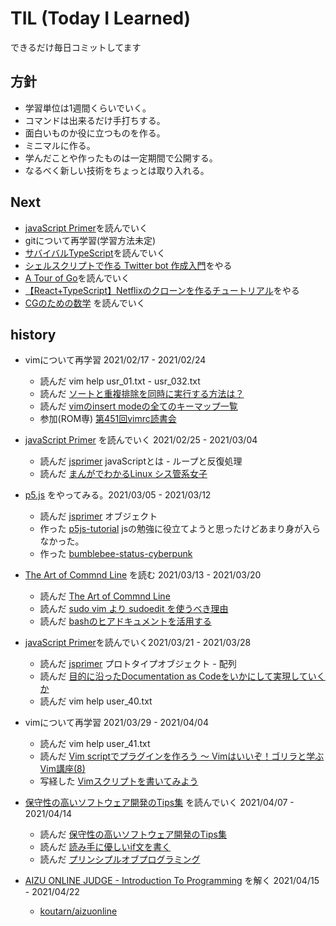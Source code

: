 # TIL (Today I Learned)
できるだけ毎日コミットしてます

## 方針
* 学習単位は1週間くらいでいく。
* コマンドは出来るだけ手打ちする。
* 面白いものか役に立つものを作る。
* ミニマルに作る。
* 学んだことや作ったものは一定期間で公開する。
* なるべく新しい技術をちょっとは取り入れる。

## Next
* [javaScript Primer](https://jsprimer.net/)を読んでいく
* gitについて再学習(学習方法未定)
* [サバイバルTypeScript](https://book.yyts.org/)を読んでいく
* [シェルスクリプトで作る Twitter bot 作成入門](https://zenn.dev/mattn/books/bb181f3f4731920f29a5)をやる
* [A Tour of Go](https://go-tour-jp.appspot.com/list)を読んでいく
* [【React+TypeScript】Netflixのクローンを作るチュートリアル](https://zenn.dev/gunners6518/books/4c4672f32dd100)をやる
* [CGのための数学](https://zenn.dev/mebiusbox/books/132b654aa02124) を読んでいく

## history
* vimについて再学習 2021/02/17 - 2021/02/24
    * 読んだ vim help usr_01.txt - usr_032.txt
    * 読んだ [ソートと重複排除を同時に実行する方法は？](https://vim.blue/sort-unique/)
    * 読んだ [vimのinsert modeの全てのキーマップ一覧](https://qiita.com/34ro/items/6163f595785ae99a632a)
    * 参加(ROM専) [第451回vimrc読書会](https://vim-jp.org/reading-vimrc/archive/451.html)

* [javaScript Primer](https://jsprimer.net/) を読んでいく 2021/02/25 - 2021/03/04
    * 読んだ [jsprimer](https://jsprimer.net/) javaScriptとは - ループと反復処理
    * 読んだ [まんがでわかるLinux シス管系女子](https://system-admin-girl.com/)

* [p5.js](ittps://p5js.jp/get-started/) をやってみる。2021/03/05 - 2021/03/12
    * 読んだ [jsprimer](https://jsprimer.net/) オブジェクト
    * 作った [p5js-tutorial](https://github.com/koutarn/p5js-tutorial) jsの勉強に役立てようと思ったけどあまり身が入らなかった。
    * 作った [bumblebee-status-cyberpunk](https://github.com/koutarn/bumblebee-status-cyberpunk)

* [The Art of Commnd Line](https://github.com/jlevy/the-art-of-command-line/blob/master/README-ja.md) を読む 2021/03/13 - 2021/03/20
    * 読んだ [The Art of Commnd Line](https://github.com/jlevy/the-art-of-command-line/blob/master/README-ja.md)
    * 読んだ [sudo vim より sudoedit を使うべき理由](https://w.vmeta.jp/tdiary/20120317.html)
    * 読んだ [bashのヒアドキュメントを活用する](https://qiita.com/take4s5i/items/e207cee4fb04385a9952)

* [javaScript Primer](https://jsprimer.net/)を読んでいく2021/03/21 - 2021/03/28
    * 読んだ [jsprimer](https://jsprimer.net/) プロトタイプオブジェクト - 配列
    * 読んだ [目的に沿ったDocumentation as Codeをいかにして実現していくか](https://speakerdeck.com/k1low/phperkaigi-2021?slide=49)
    * 読んだ vim help user_40.txt

* vimについて再学習 2021/03/29 - 2021/04/04
    * 読んだ vim help user_41.txt
    * 読んだ [Vim scriptでプラグインを作ろう 〜 Vimはいいぞ！ゴリラと学ぶVim講座(8)](https://knowledge.sakura.ad.jp/23436/)
    * 写経した [Vimスクリプトを書いてみよう](https://www.kaoriya.net/blog/2012/02/19/)

* [保守性の高いソフトウェア開発のTips集](https://zenn.dev/riku/books/36d9873ee1c0e6) を読んでいく 2021/04/07 - 2021/04/14
    * 読んだ [保守性の高いソフトウェア開発のTips集](https://zenn.dev/riku/books/36d9873ee1c0e6)
    * 読んだ [読み手に優しいif文を書く](https://qiita.com/Nossa/items/3fb1f1e4c429cacd3365)
    * 読んだ [プリンシプルオブプログラミング](https://www.amazon.co.jp/dp/B071V7MY82/ref=dp-kindle-redirect?_encoding=UTF8&btkr=1)

* [AIZU ONLINE JUDGE - Introduction To Programming](https://judge.u-aizu.ac.jp/onlinejudge/finder.jsp?course=ITP1) を解く 2021/04/15 - 2021/04/22
    * [koutarn/aizuonline](https://github.com/koutarn/aizuonline)
